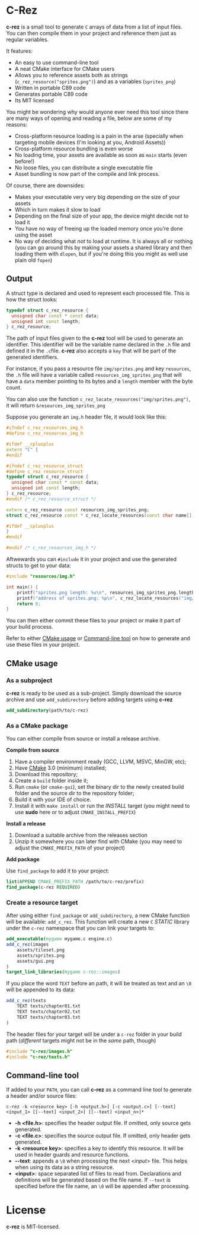 # C-Rez

**c-rez** is a small tool to generate `C` arrays of data from a list of
input files. You can then compile them in your project and reference
them just as regular variables.

It features:

- An easy to use command-line tool
- A neat CMake interface for CMake users
- Allows you to reference assets both as strings
(`c_rez_resource("sprites.png")`) and as a variables (`sprites_png`)
- Written in portable C89 code
- Generates portable C89 code
- Its MIT licensed

You might be wondering why would anyone ever need this tool since there
are many ways of opening and reading a file, below are some of my reasons:

- Cross-platform resource loading is a pain in the arse (specially when
targeting mobile devices (I'm looking at you, Android Assets))
- Cross-platform resource bundling is even worse
- No loading time, your assets are available as soon as `main` starts
(even before!)
- No loose files, you can distribute a single executable file
- Asset bundling is now part of the compile and link process.

Of course, there are downsides:

- Makes your executable very very big depending on the size of your assets
- Which in turn makes it slow to load
- Depending on the final size of your app, the device might decide not to
load it
- You have no way of freeing up the loaded memory once you're done using
the asset
- No way of deciding what *not* to load at runtime. It is always all or
nothing (you can go around this by making your assets a shared library
and then loading them with `dlopen`, but if you're doing this you might
as well use plain old `fopen`)

## Output

A struct type is declared and used to represent each processed file.
This is how the struct looks:

```cpp
typedef struct c_rez_resource {
  unsigned char const * const data;
  unsigned int const length;
} c_rez_resource;
```

The path of input files given to the **c-rez** tool will be used to generate
an identifier. This identifier will be the variable name declared
in the `.h` file and defined it in the `.c`file. **c-rez** also accepts a `key`
that will be part of the generated identifiers.

For instance, if you pass a resource file `img/sprites.png` and key
`resources`, the `.h` file will have a variable called
`resources_img_sprites_png` that will have a `data` member pointing to its
bytes and a `length` member with the byte count.

You can also use the function `c_rez_locate_resources("img/sprites.png")`, it
will return `&resources_img_sprites_png`

Suppose you generate an `img.h` header file, it would look like this:
```cpp
#ifndef c_rez_resources_img_h
#define c_rez_resources_img_h

#ifdef __cplusplus
extern "C" {
#endif

#ifndef c_rez_resource_struct
#define c_rez_resource_struct
typedef struct c_rez_resource {
  unsigned char const * const data;
  unsigned int const length;
} c_rez_resource;
#endif /* c_rez_resource_struct */

extern c_rez_resource const resources_img_sprites_png;
struct c_rez_resource const * c_rez_locate_resources(const char name[]);

#ifdef __cplusplus
}
#endif

#endif /* c_rez_resources_img_h */
```

Aftwewards you can `#include` it in your project and use the generated structs
to get to your data:

```cpp
#include "resources/img.h"

int main() {
    printf("sprites.png length: %u\n", resources_img_sprites_png.length);
    printf("address of sprites.png: %p\n", c_rez_locate_resources("img/sprites.png");
    return 0;
}
```

You can then either commit these files to your project or make it part of your
build process.

Refer to either [CMake usage](#cmake-usage) or [Command-line
tool](#command-line-tool) on how to generate and use these files in your
project.

## CMake usage

### As a subproject

**c-rez** is ready to be used as a sub-project. Simply download the
source archive and use `add_subdirectory` before adding targets using
**c-rez**

```cmake
add_subdirectory(path/to/c-rez)
```

### As a CMake package

You can either compile from source or install a release archive.

**Compile from source**

1. Have a compiler environment ready (GCC, LLVM, MSVC, MinGW, etc);
2. Have [CMake](http://cmake.org) 3.0 (minimum) installed;
3. Download this repository;
4. Create a `build` folder inside it;
5. Run `cmake` (or `cmake-gui`), set the binary dir to the newly created
build folder and the source dir to the repository folder;
6. Build it with your IDE of choice.
7. Install it with `make install` or run the *INSTALL* target (you might
need to use **sudo** here or to adjust `CMAKE_INSTALL_PREFIX`)

**Install a release**

1. Download a suitable archive from the releases section
2. Unzip it somewhere you can later find with CMake (you may need to
adjust the `CMAKE_PREFIX_PATH` of your project)

**Add package**

Use `find_package` to add it to your project:

```cmake
list(APPEND CMAKE_PREFIX_PATH /path/to/c-rez/prefix)
find_package(c-rez REQUIRED)
```

### Create a resource target

After using either `find_package` or `add_subdirectory`, a new CMake
function will be available: `add_c_rez`. This function will create a new
`C` *STATIC* library under the `c-rez` namespace that you can link your
targets to:

```cmake
add_executable(mygame mygame.c engine.c)
add_c_rez(images
    assets/tileset.png
    assets/sprites.png
    assets/gui.png
)
target_link_libraries(mygame c-rez::images)
```

If you place the word `TEXT` before an path, it will be treated as text and an
`\0` will be appended to its data:

```cmake
add_c_rez(texts
    TEXT texts/chapter01.txt
    TEXT texts/chapter02.txt
    TEXT texts/chapter03.txt
)
```

The header files for your target will be under a `c-rez` folder in your build
path (*different* targets might not be in the *same* path, though)

```c
#include "c-rez/images.h"
#include "c-rez/texts.h"
```

## Command-line tool
If added to your `PATH`, you can call **c-rez** as a command line tool to
 generate a header
and/or source files:

```
c-rez -k <resource key> [-h <output.h>] [-c <output.c>] [--text] <input_1> [[--text] <input_2>] [[--text] <input_n>]*
```

- **-h \<file.h\>**: specifies the header output file. If omitted, only
 source gets generated.
- **-c \<file.c\>**: specifies the source output file. If omitted, only
header gets generated.
- **-k \<resource key\>**: specifies a key to identify this resource. It will
 be used in header guards and resource functions.
- **--text**: appends a `\0` when processing the next *\<input\>*
file. This helps when using its data as a string resource.
- **\<input\>**: space separated list of files to read from.
Declarations and definitions will be generated based on the file name. If
`--text` is specified before the file name, an `\0` will be appended after
processing.

# License

**c-rez** is MIT-licensed.
